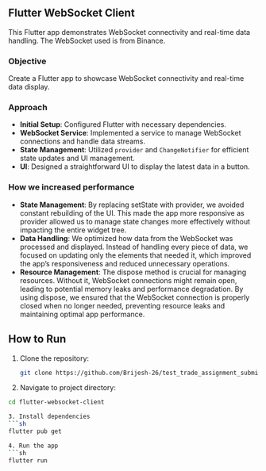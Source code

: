 ## Flutter WebSocket Client
This Flutter app demonstrates WebSocket connectivity and real-time data handling. The WebSocket used is from Binance.

### Objective
Create a Flutter app to showcase WebSocket connectivity and real-time data display.

### Approach
- **Initial Setup**: Configured Flutter with necessary dependencies.
- **WebSocket Service**: Implemented a service to manage WebSocket connections and handle data streams.
- **State Management**: Utilized `provider` and `ChangeNotifier` for efficient state updates and UI management.
- **UI**: Designed a straightforward UI to display the latest data in a button.


### How we increased performance
- **State Management**: By replacing setState with provider, we avoided constant rebuilding of the UI. This made the app more responsive as provider allowed us to manage state changes more effectively without impacting the entire widget tree.
- **Data Handling**: We optimized how data from the WebSocket was processed and displayed. Instead of handling every piece of data, we focused on updating only the elements that needed it, which improved the app’s responsiveness and reduced unnecessary operations.
- **Resource Management**: The dispose method is crucial for managing resources. Without it, WebSocket connections might remain open, leading to potential memory leaks and performance degradation. By using dispose, we ensured that the WebSocket connection is properly closed when no longer needed, preventing resource leaks and maintaining optimal app performance.

## How to Run

1. Clone the repository:
   ```sh
   git clone https://github.com/Brijesh-26/test_trade_assignment_submission.git

2. Navigate to project directory:
  ```sh
  cd flutter-websocket-client

3. Install dependencies
  ```sh
  flutter pub get

4. Run the app
  ```sh
  flutter run



